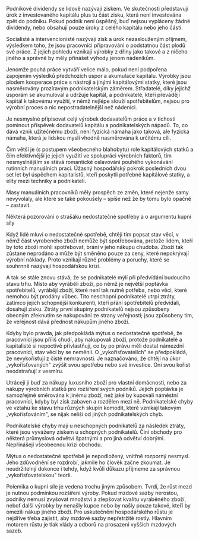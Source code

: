 Podnikové dividendy se lidově nazývají ziskem. Ve skutečnosti představují úrok z investovaného kapitálu plus tu část zisku, která není investována zpět do podniku. Pokud podnik není úspěšný, buď nejsou vypláceny žádné dividendy, nebo obsahují pouze úroky z celého kapitálu nebo jeho části.

Socialisté a intervencionisté nazývají zisk a úrok nezaslouženým příjmem, výsledkem toho, že jsou pracovníci připravováni o podstatnou část plodů své práce. Z jejich pohledu vznikají výrobky z dřiny jako takové a z ničeho jiného a správně by měly přinášet výhody jenom nádeníkům.

Jenomže pouhá práce vytváří velice málo, pokud není podpořena zapojením výsledků předchozích úspor a akumulace kapitálu. Výrobky jsou plodem kooperace práce s nástroji a jinými kapitálovými statky, které jsou nasměrovány prozíravým podnikatelským záměrem. Střadatelé, díky jejichž úsporám se akumuloval a udržuje kapitál, a podnikatelé, kteří převádějí kapitál k takovému využití, v němž nejlépe slouží spotřebitelům, nejsou pro výrobní proces o nic nepostradatelnější než nádeníci.

Je nesmyslné připisovat celý výrobek dodavatelům práce a v tichosti pominout příspěvek dodavatelů kapitálu a podnikatelských nápadů. To, co dává vznik užitečnému zboží, není fyzická námaha jako taková, ale fyzická námaha, která je lidskou myslí vhodně nasměrována k určitému cíli.

Čím větší je (s postupem všeobecného blahobytu) role kapitálových statků a čím efektivnější je jejich využití ve spolupráci výrobních faktorů, tím nesmyslnějším se stává romantické oslavování pouhého vykonávání rutinních manuálních prací. Úžasný hospodářský pokrok posledních dvou set let byl úspěchem kapitalistů, kteří poskytli potřebné kapitálové statky, a elity mezi techniky a podnikateli.

Masy manuálních pracovníků měly prospěch ze změn, které nejenže samy nevyvolaly, ale které se také pokoušely – spíše než že by tomu bylo opačně – zastavit.

Některá pozorování o strašáku nedostatečné spotřeby a o argumentu kupní síly

Když lidé mluví o nedostatečné spotřebě, chtějí tím popsat stav věcí, v němž část vyrobeného zboží nemůže být spotřebována, protože lidem, kteří by toto zboží mohli spotřebovat, brání v jeho nákupu chudoba. Zboží tak zůstane neprodáno a může být směněno pouze za ceny, které nepokrývají výrobní náklady. Proto vznikají různé problémy a poruchy, které se souhrnně nazývají hospodářskou krizí.

A tak se stále znovu stává, že se podnikatelé mýlí při předvídání budoucího stavu trhu. Místo aby vyráběli zboží, po němž je největší poptávka spotřebitelů, vyrábějí zboží, které není tak nutně potřeba, nebo věci, které nemohou být prodány vůbec. Tito neschopní podnikatelé utrpí ztráty, zatímco jejich schopnější konkurenti, kteří přání spotřebitelů předvídali, dosahují zisku. Ztráty první skupiny podnikatelů nejsou způsobeny obecným zřeknutím se nakupování ze strany veřejnosti; jsou způsobeny tím, že veřejnost dává přednost nákupům jiného zboží.

Kdyby bylo pravda, jak předpokládá mýtus o nedostatečné spotřebě, že pracovníci jsou příliš chudí, aby nakupovali zboží, protože podnikatelé a kapitalisté si nepoctivě přivlastňují, co by po právu měli dostat námezdní pracovníci, stav věcí by se neměnil. O „vykořisťovatelích" se předpokládá, že nevykořisťují z čisté nemravnosti. Je naznačováno, že chtějí na úkor „vykořisťovaných" zvýšit svou spotřebu nebo své investice. Oni svou kořist neodstraňují z vesmíru.

Utrácejí ji buď za nákupy luxusního zboží pro vlastní domácnosti, nebo za nákupy výrobních statků pro rozšíření svých podniků. Jejich poptávka je samozřejmě směrována k jinému zboží, než jaké by kupovali náměstní pracovníci, kdyby byl zisk zabaven a rozdělen mezi ně. Podnikatelské chyby ve vztahu ke stavu trhu různých skupin komodit, které vznikají takovým „vykořisťováním", se nijak neliší od jiných podnikatelských chyb.

Podnikatelské chyby mají u neschopných podnikatelů za následek ztráty, které jsou vyváženy ziskem u schopných podnikatelů. Činí obchody pro některá průmyslová odvětví špatnými a pro jiná odvětví dobrými. Nepřinášejí všeobecnou krizi obchodu.

Mýtus o nedostatečné spotřebě je nepodložený, vnitřně rozporný nesmysl. Jeho zdůvodnění se rozdrobí, jakmile ho člověk začne zkoumat. Je neudržitelný dokonce i tehdy, když kvůli důkazu přijmeme za správnou „vykořisťovatelskou" teorii.

Polemika o kupní síle je vedena trochu jiným způsobem. Tvrdí, že růst mezd je nutnou podmínkou rozšíření výroby. Pokud mzdové sazby nerostou, podniky nemusí zvyšovat množství a zlepšovat kvalitu vyráběného zboží, neboť další výrobky by nenašly kupce nebo by našly pouze takové, kteří by omezili nákup jiného zboží. Pro uskutečnění hospodářského růstu je nejdříve třeba zajistit, aby mzdové sazby nepřetržitě rostly. Hlavním motorem růstu je tlak vlády a odborů na prosazení vyšších mzdových sazeb.